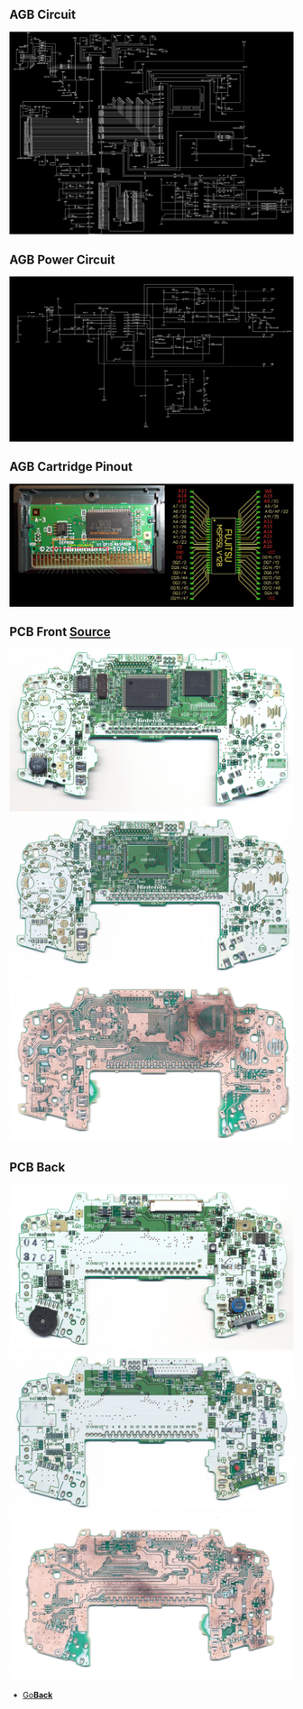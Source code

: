 <link href="css/zoom.css" rel="stylesheet">
<script src="js/jquery-3.2.1.min.js"></script>
<script src="js/zoom.js"></script>
<script src="js/transition.js"></script>

## AGB Circuit
<img src="circuit.bmp" data-action="zoom" alt="Main Circuit">


## AGB Power Circuit
<img src="power_circuit.bmp" data-action="zoom" alt="Power Circuit">


## AGB Cartridge Pinout
<img src="connections.jpg" data-action="zoom" alt="Cartridge Pinout">


## PCB Front [Source](https://circuit-board.de/forum/index.php/Thread/13913-STRIP-CLUB-PCB-Scans/?pageNo=1)
<img src="AGB_PCB_Components_Front.jpg" data-action="zoom" alt="PCB front with components">
<img src="AGB_PCB_No_Components_Front.jpg" data-action="zoom" alt="PCB front without components">
<img src="AGB_PCB_Stripped_Front.jpg" data-action="zoom" alt="PCB front stripped">


## PCB Back
<img src="AGB_PCB_Components_Back.jpg" data-action="zoom" alt="PCB back with components">
<img src="AGB_PCB_No_Components_Back.jpg" data-action="zoom" alt="PCB back without components">
<img src="AGB_PCB_Stripped_Back.jpg" data-action="zoom" alt="PCB back stripped">


<onebutton>
<ul>
            <li><a href="../">Go<strong>Back</strong></a></li>
          </ul>
</onebutton>